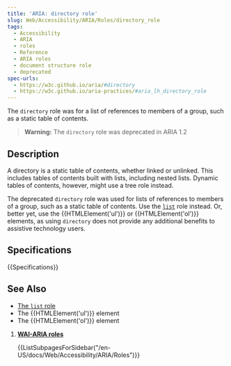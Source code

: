 ```yaml
---
title: 'ARIA: directory role'
slug: Web/Accessibility/ARIA/Roles/directory_role
tags: 
  - Accessibility
  - ARIA
  - roles
  - Reference
  - ARIA roles
  - document structure role
  - deprecated
spec-urls:
  - https://w3c.github.io/aria/#directory
  - https://w3c.github.io/aria-practices/#aria_lh_directory_role
---
```


The `directory` role was for a list of references to members of a group, such as a static table of contents.

> **Warning:** The `directory` role was deprecated in ARIA 1.2

## Description

A directory is a static table of contents, whether linked or unlinked. This includes tables of contents built with lists, including nested lists. Dynamic tables of contents, however, might use a tree role instead.

The deprecated `directory` role was used for lists of references to members of a group, such as a static table of contents.
Use the [`list`](/en-US/docs/Web/Accessibility/ARIA/Roles/list_role) role instead. Or, better yet, use the {{HTMLElement('ul')}} or {{HTMLElement('ol')}} elements, as using `directory` does not provide any additional benefits to assistive technology users.

## Specifications

{{Specifications}}

## See Also

- [The `list` role](/en-US/docs/Web/Accessibility/ARIA/Roles/list_role)
- The {{HTMLElement('ul')}} element
- The {{HTMLElement('ol')}} element

<section id="Quick_links">

1. [**WAI-ARIA roles**](/en-US/docs/Web/Accessibility/ARIA/Roles)

    {{ListSubpagesForSidebar("/en-US/docs/Web/Accessibility/ARIA/Roles")}}

</section>
